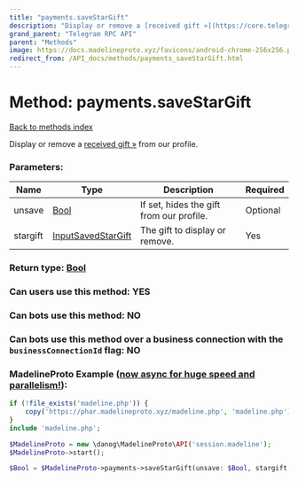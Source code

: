 ```yaml
---
title: "payments.saveStarGift"
description: "Display or remove a [received gift »](https://core.telegram.org/api/gifts) from our profile."
grand_parent: "Telegram RPC API"
parent: "Methods"
image: https://docs.madelineproto.xyz/favicons/android-chrome-256x256.png
redirect_from: /API_docs/methods/payments_saveStarGift.html
---
```

# Method: payments.saveStarGift
[Back to methods index](index.html)



Display or remove a [received gift »](https://core.telegram.org/api/gifts) from our profile.

### Parameters:

| Name     |    Type       | Description | Required |
|----------|---------------|-------------|----------|
|unsave|[Bool](/API_docs/types/Bool.html) | If set, hides the gift from our profile. | Optional|
|stargift|[InputSavedStarGift](/API_docs/types/InputSavedStarGift.html) | The gift to display or remove. | Yes|


### Return type: [Bool](/API_docs/types/Bool.html)

### Can users use this method: **YES**


### Can bots use this method: **NO**


### Can bots use this method over a business connection with the `businessConnectionId` flag: **NO**


### MadelineProto Example ([now async for huge speed and parallelism!](https://docs.madelineproto.xyz/docs/ASYNC.html)):


```php
if (!file_exists('madeline.php')) {
    copy('https://phar.madelineproto.xyz/madeline.php', 'madeline.php');
}
include 'madeline.php';

$MadelineProto = new \danog\MadelineProto\API('session.madeline');
$MadelineProto->start();

$Bool = $MadelineProto->payments->saveStarGift(unsave: $Bool, stargift: $InputSavedStarGift, );
```

